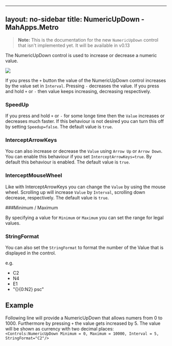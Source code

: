 ----
layout: no-sidebar
title: NumericUpDown - MahApps.Metro
----

> **Note:** This is the documentation for the new `NumericUpDown` control that isn't implemented yet. It will be available in v0.13

The NumericUpDown control is used to increase or decrease a numeric value.

![]({{site.baseurl}}/images/numeric_up_down.png)

If you press the  `+` button the value of the NumericUpDown control increases by the value set in `Interval`. Pressing `-` decreases the value.
If you press and hold `+` or `-` then value keeps increasing, decreasing respectively.

### SpeedUp

If you press and hold `+` or `-` for some longe time then the `Value` increases or decreases much faster. If this behaviour is not desired you can turn this off by setting `Speedup=false`. The default value is `true`.

### InterceptArrowKeys

You can also increase or decrease the `Value` using `Arrow Up` or `Arrow Down`. You can enable this behaviour if you set `InterceptArrowKeys=true`. By default this behaviour is enabled. The default value is `true`.

### InterceptMouseWheel

Like with InterceptArrowKeys you can change the `Value` by using the mouse wheel. Scrolling up will increase `Value` by `Interval`, scrolling down decrease, respectively. The default value is `true`.

###Minimum / Maximum

By specifying a value for `Minimum` or `Maximum` you can set the range for legal values.

### StringFormat

You can also set the `StringFormat` to format the number of the Value that is displayed in the control.

e.g.

* C2
* N4
* E1
* "{}{0:N2} psc"

## Example

Following line will provide a NumericUpDown that allows numers from 0 to 1000. Furthermore by pressing `+` the value gets increased by 5. The value will be shown as currency with two decimal places:
`<Controls:NumericUpDown Minimum = 0, Maximum = 10000, Interval = 5, StringFormat="C2"/>`



